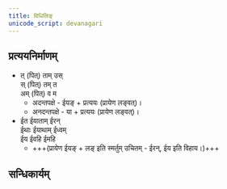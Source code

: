 ```yaml
---
title: विधिलिङ्
unicode_script: devanagari
---
```


<div class="js_include" url="../../angAni/dhAtuvivekaH/"  newLevelForH1="1" includeTitle="true"> </div>

<div class="js_include" url="../../angAni/vivaxA-kalanam/"  newLevelForH1="1" includeTitle="true"> </div>

## प्रत्ययनिर्माणम्
- त् (पित्) ताम् उस्  
स् (पित्) तम् त  
अम् (पित्) व म
  - अदन्तपक्षे - ईयङ् + प्रत्ययः (प्रायेण लङ्वत्)।
  - अनदन्तपक्षे - या + प्रत्ययः (प्रायेण लङ्वत्)।
- ईत ईयाताम्‌ ईरन्‌  
ईथाः ईयाथाम्‌ ईध्वम्‌  
ईय ईवहि ईमहि
  - +++(प्रायेण ईयङ् + लङ् इति स्मर्तुम् उचितम् - ईरन्‌, ईय इति विहाय।)+++

<div class="js_include" url="../../angAni/sArvadhAtuka-saMjJNA/"  newLevelForH1="1" includeTitle="true"> </div>

<div class="js_include" url="../../angAni/sArvadhAtuka-kAryANi/"  newLevelForH1="1" includeTitle="true"> </div>


## सन्धिकार्यम्

